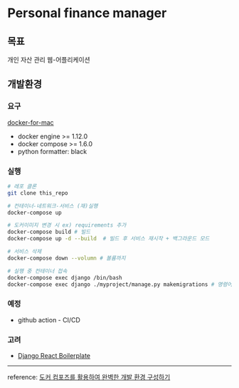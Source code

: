 # Personal finance manager

## 목표

개인 자산 관리 웹-어플리케이션

## 개발환경

### 요구

[docker-for-mac](https://docs.docker.com/docker-for-mac/install/)

* docker engine >= 1.12.0
* docker compose >= 1.6.0
* python formatter: black

### 실행

```sh
# 레포 클론
git clone this_repo

# 컨테이너-네트워크-서비스 (재)실행
docker-compose up

# 도커이미지 변경 시 ex) requirements 추가
docker-compose build # 빌드
docker-compose up -d --build  # 빌드 후 서비스 재시작 + 백그라운드 모드

# 서비스 삭제
docker-compose down --volumn # 볼륨까지

# 실행 중 컨테이너 접속
docker-compose exec django /bin/bash
docker-compose exec django ./myproject/manage.py makemigrations # 명령어 실행
```

### 예정

* github action - CI/CD

### 고려

* [Django React Boilerplate](https://github.com/vintasoftware/django-react-boilerplate)

---
reference: [도커 컴포즈를 활용하여 완벽한 개발 환경 구성하기](https://github.com/raccoonyy/django-sample-for-docker-compose)
